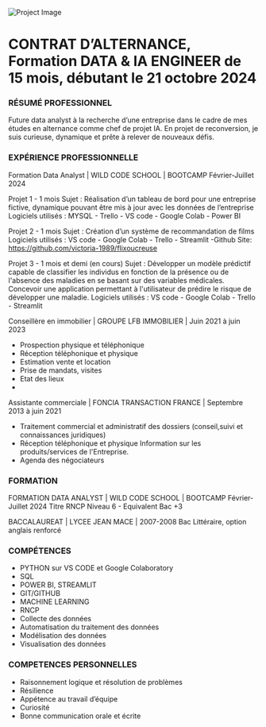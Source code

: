 ![Project Image](https://raw.githubusercontent.com/victoria-1989/portfolio/6d6fce7e3b7b7c8c131f5f730468815210dfb727/assets/Projet%20Supprimer%20un%20arri%C3%A8re-plan.png)

# CONTRAT D’ALTERNANCE, Formation DATA & IA ENGINEER de 15 mois, débutant le 21 octobre 2024


### RÉSUMÉ PROFESSIONNEL
Future data analyst à la recherche d’une entreprise dans le cadre de mes études en alternance comme chef de projet IA. En projet de reconversion, je suis curieuse, dynamique et prête à relever de nouveaux défis.

### EXPÉRIENCE PROFESSIONNELLE
Formation Data Analyst | WILD CODE SCHOOL | BOOTCAMP Février-Juillet 2024

Projet 1 - 1 mois Sujet : Réalisation d’un tableau de bord pour une entreprise fictive, dynamique pouvant être mis à jour avec les données de l’entreprise Logiciels utilisés : MYSQL - Trello - VS code - Google Colab - Power BI

Projet 2 - 1 mois Sujet : Création d’un système de recommandation de films Logiciels utilisés : VS code - Google Colab - Trello - Streamlit -Github Site: https://github.com/victoria-1989/flixoucreuse

Projet 3 - 1 mois et demi (en cours) Sujet : Développer un modèle prédictif capable de classifier les individus en fonction de la présence ou de l'absence des maladies en se basant sur des variables médicales. Concevoir une application permettant à l'utilisateur de prédire le risque de développer une maladie. Logiciels utilisés : VS code - Google Colab - Trello - Streamlit

Conseillère en immobilier | GROUPE LFB IMMOBILIER | Juin 2021 à juin 2023
- Prospection physique et téléphonique
- Réception téléphonique et physique
- Estimation vente et location
- Prise de mandats, visites
- Etat des lieux
- 
Assistante commerciale | FONCIA TRANSACTION FRANCE | Septembre 2013 à juin 2021 
- Traitement commercial et administratif des dossiers (conseil,suivi et connaissances juridiques) 
- Réception téléphonique et physique Information sur les produits/services de l'Entreprise. 
- Agenda des négociateurs

### FORMATION
FORMATION DATA ANALYST | WILD CODE SCHOOL | BOOTCAMP Février-Juillet 2024
Titre RNCP Niveau 6 - Equivalent Bac +3

BACCALAUREAT | LYCEE JEAN MACE | 2007-2008
Bac Littéraire, option anglais renforcé
 
### COMPÉTENCES
- PYTHON sur VS CODE et Google Colaboratory 
- SQL 
- POWER BI, STREAMLIT 
- GIT/GITHUB 
- MACHINE LEARNING 
- RNCP
- Collecte des données 
- Automatisation du traitement des données 
- Modélisation des données 
- Visualisation des données

### COMPETENCES PERSONNELLES
- Raisonnement logique et résolution de problèmes 
- Résilience 
- Appétence au travail d’équipe 
- Curiosité 
- Bonne communication orale et écrite
